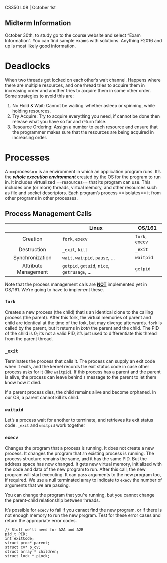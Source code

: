 CS350 L08 | October 1st

## Midterm Information

October 30th, to study go to the course website and select “Exam Information”. You can find sample exams with solutions. Anything F2016 and up is most likely good information. 

# Deadlocks

When two threads get locked on each other’s wait channel. Happens where there are multiple resources, and one thread tries to acquire them in increasing order and another tries to acquire them in some other order. Some strategies to avoid this are:

1. No Hold & Wait: Cannot be waiting, whether asleep or spinning, while holding resources.
2. Try Acquire: Try to acquire everything you need, if cannot be done then release what you have so far and return false.
3. Resource Ordering: Assign a number to each resource and ensure that the programmer makes sure that the resources are being acquired in increasing order. 

# Processes

A ==process== is an environment in which an application program runs. It’s the ***whole execution environment*** created by the OS for the program to run in. It includes virtualized ==resources== that its program can use. This includes one (or more) threads, virtual memory, and other resources such as file and socket descriptors. Each program’s process ==isolates== it from other programs in other processes. 

## Process Management Calls

|                      | Linux                                        | OS/161          |
| :------------------: | -------------------------------------------- | --------------- |
|       Creation       | `fork`, `execv`                              | `fork`, `execv` |
|     Destruction      | `_exit`, `kill`                              | `_exit`         |
|   Synchronization    | `wait`, `waitpid`, `pause`, ...              | `waitpid`       |
| Attribute Management | `getpid`, `getuid`, `nice`, `getrusage`, ... | `getpid`        |

Note that the process management calls are <u>**NOT**</u> implemented yet in OS/161. We’re going to have to implement these.

### `fork`

Creates a new process (the child) that is an identical clone to the calling process (the parent). After this fork, the virtual memories of parent and child are identical at the time of the fork, but may diverge afterwards. `fork` is called by the parent, but it returns in *both* the parent and the child. The PID of the child is 0; its not a valid PID, it’s just used to differentiate this thread from the parent thread. 

### `_exit`

Terminates the process that calls it. The process can supply an exit code when it exits, and the kernel records the exit status code in case other process asks for it (like `waitpid`). If this process has a parent and the parent is alive, the process can leave behind a message to the parent to let them know how it died. 

If a parent process dies, the child remains alive and become orphaned. In our OS, a parent cannot kill its child.

### `waitpid`

Let’s a process wait for another to terminate, and retrieves its exit status code. `_exit` and `waitpid` work together. 

### `execv`

Changes the program that a process is running. It does not create a new process. It changes the program that an existing process is running. The process structure remains the same, and it has the same PID. But the address space has now changed. It gets new virtual memory, initialized with the code and data of the new program to run. After this call, the new program will start executing. It can pass arguments to the new program too, if required. We use a null terminated array to indicate to `execv` the number of arguments that we are passing. 

You can change the program that you’re running, but you cannot change the parent-child relationship between threads. 

It’s possible for `execv` to fail if you cannot find the new program, or if there is not enough memory to run the new program. Test for these error cases and return the appropriate error codes. 





```
// Stuff we'll need for A2A and A2B
pid_t PID;
int exitCode;
struct proc* parent;
struct cv* p_cv;
struct array * children;
struct lock * pLock;
```




